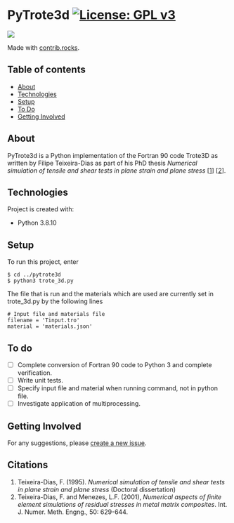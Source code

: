 # PyTrote3d [![License: GPL v3](https://img.shields.io/badge/License-GPLv3-blue.svg)](https://www.gnu.org/licenses/gpl-3.0) 

<a href="https://github.com/younjames/trote3d/graphs/contributors">
  <img src="https://contrib.rocks/image?repo=younjames/trote3d" />
</a>

Made with [contrib.rocks](https://contrib.rocks).

## Table of contents
* [About](#about)
* [Technologies](#technologies)
* [Setup](#setup)
* [To Do](#to_do)
* [Getting Involved](#getting_involved)


## About
PyTrote3d is a Python implementation of the Fortran 90 code Trote3D as written by Filipe Teixeira-Dias as part of his PhD thesis *Numerical simulation of tensile and shear tests in plane strain and plane stress* [[1][1]] [[2][2]].  
	
## Technologies
Project is created with:
* Python 3.8.10
	
## Setup
To run this project, enter

```
$ cd ../pytrote3d
$ python3 trote_3d.py
```

The file that is run and the materials which are used are currently set in trote_3d.py by the following lines

```
# Input file and materials file
filename = 'Tinput.tro'
material = 'materials.json'
```
## To do
- [ ] Complete conversion of Fortran 90 code to Python 3 and complete verification.
- [ ] Write unit tests.
- [ ] Specify input file and material when running command, not in python file.
- [ ] Investigate application of multiprocessing.

## Getting Involved
For any suggestions, please [create a new issue](https://github.com/younjames/trote3d/issues).

## Citations
1. Teixeira-Dias, F. (1995). *Numerical simulation of tensile and shear tests in plane strain and plane stress* (Doctoral dissertation)
2. Teixeira-Dias, F. and Menezes, L.F. (2001), *Numerical aspects of finite element simulations of residual stresses in metal matrix composites*. Int. J. Numer. Meth. Engng., 50: 629-644.


[1]: https://www.researchgate.net/publication/237021517_Numerical_simulation_of_tensile_and_shear_tests_in_plane_strain_and_plane_stress
[2]: https://doi.org/10.1002/1097-0207(20010130)50:3<629::AID-NME41>3.0.CO;2-7



